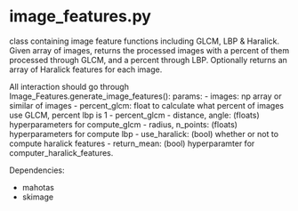 # image_features.py 
class containing image feature functions including GLCM, LBP & Haralick. Given array of images, returns the processed images with a percent of them processed through GLCM, and a percent through LBP. Optionally returns an array of Haralick features for each image.

All interaction should go through Image_Features.generate_image_features():
    params:
    - images: np array or similar of images 
    - percent_glcm: float to calculate what percent of images use GLCM, percent
    lbp is 1 - percent_glcm
    - distance, angle: (floats) hyperparameters for compute_glcm
    -  radius, n_points: (floats) hyperparameters for compute lbp
    - use_haralick: (bool) whether or not to compute haralick features
    - return_mean: (bool) hyperparamter for computer_haralick_features. 

Dependencies:
- mahotas
- skimage
